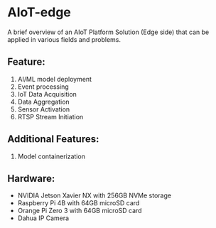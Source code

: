# AIoT-edge

A brief overview of an AIoT Platform Solution (Edge side) that can be applied in various fields and problems.

## Feature:
1. AI/ML model deployment
2. Event processing
3. IoT Data Acquisition
4. Data Aggregation
5. Sensor Activation
6. RTSP Stream Initiation

## Additional Features:
1. Model containerization

## Hardware:
- NVIDIA Jetson Xavier NX with 256GB NVMe storage
- Raspberry Pi 4B with 64GB microSD card
- Orange Pi Zero 3 with 64GB microSD card
- Dahua IP Camera 